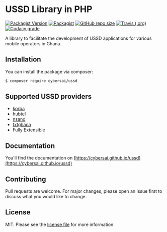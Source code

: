 # USSD Library in PHP

[![Packagist Version](https://img.shields.io/packagist/v/cybersai/ussd?style=for-the-badge)](https://packagist.org/packages/cybersai/ussd)
[![Packagist](https://img.shields.io/packagist/dt/cybersai/ussd?style=for-the-badge)](https://packagist.org/packages/cybersai/ussd)
[![GitHub repo size](https://img.shields.io/github/repo-size/cybersai/ussd?style=for-the-badge)](https://github.com/CyberSai/ussd)
[![Travis (.org)](https://img.shields.io/travis/cybersai/ussd?style=for-the-badge)](https://travis-ci.org/cybersai/ussd)
[![Codacy grade](https://img.shields.io/codacy/grade/8279f9f3704541b19433719b21cfd21c?style=for-the-badge)](https://www.codacy.com/manual/CyberSai/ussd?utm_source=github.com&amp;utm_medium=referral&amp;utm_content=CyberSai/ussd&amp;utm_campaign=Badge_Grade)

A library to facilitate the development of USSD applications for various mobile operators in Ghana.

## Installation

You can install the package via composer:

```bash
$ composer require cybersai/ussd
```

## Supported USSD providers
  * [korba](http://korbaweb.com)
  * [hubtel](https://developers.hubtel.com/docs/getting-started-with-ussd)
  * [nsano](https://www.nsano.com)
  * [txtghana](https://www.txtghana.com)
  * Fully Extensible

## Documentation

You'll find the documentation on [https://cybersai.github.io/ussd](https://cybersai.github.io/ussd)

## Contributing

Pull requests are welcome. For major changes, please open an issue first to discuss what you would like to change.

## License

MIT. Please see the [license file](LICENSE) for more information.